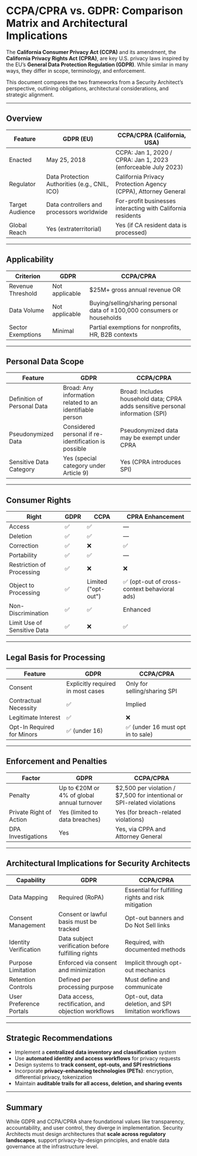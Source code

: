 # CCPA/CPRA vs. GDPR: Comparison Matrix and Architectural Implications

The **California Consumer Privacy Act (CCPA)** and its amendment, the **California Privacy Rights Act (CPRA)**, are key U.S. privacy laws inspired by the EU’s **General Data Protection Regulation (GDPR)**. While similar in many ways, they differ in scope, terminology, and enforcement.

This document compares the two frameworks from a Security Architect’s perspective, outlining obligations, architectural considerations, and strategic alignment.

---

## Overview

| Feature | GDPR (EU) | CCPA/CPRA (California, USA) |
|---------|-----------|------------------------------|
| Enacted | May 25, 2018 | CCPA: Jan 1, 2020 / CPRA: Jan 1, 2023 (enforceable July 2023) |
| Regulator | Data Protection Authorities (e.g., CNIL, ICO) | California Privacy Protection Agency (CPPA), Attorney General |
| Target Audience | Data controllers and processors worldwide | For-profit businesses interacting with California residents |
| Global Reach | Yes (extraterritorial) | Yes (if CA resident data is processed) |

---

## Applicability

| Criterion | GDPR | CCPA/CPRA |
|----------|------|------------|
| Revenue Threshold | Not applicable | $25M+ gross annual revenue OR |
| Data Volume | Not applicable | Buying/selling/sharing personal data of ≥100,000 consumers or households |
| Sector Exemptions | Minimal | Partial exemptions for nonprofits, HR, B2B contexts |

---

## Personal Data Scope

| Feature | GDPR | CCPA/CPRA |
|--------|------|------------|
| Definition of Personal Data | Broad: Any information related to an identifiable person | Broad: Includes household data; CPRA adds sensitive personal information (SPI) |
| Pseudonymized Data | Considered personal if re-identification is possible | Pseudonymized data may be exempt under CPRA |
| Sensitive Data Category | Yes (special category under Article 9) | Yes (CPRA introduces SPI) |

---

## Consumer Rights

| Right | GDPR | CCPA | CPRA Enhancement |
|-------|------|------|------------------|
| Access | ✅ | ✅ | — |
| Deletion | ✅ | ✅ | — |
| Correction | ✅ | ❌ | ✅ |
| Portability | ✅ | ✅ | — |
| Restriction of Processing | ✅ | ❌ | ❌ |
| Object to Processing | ✅ | Limited ("opt-out") | ✅ (opt-out of cross-context behavioral ads) |
| Non-Discrimination | ✅ | ✅ | Enhanced |
| Limit Use of Sensitive Data | ✅ | ❌ | ✅ |

---

## Legal Basis for Processing

| Feature | GDPR | CCPA/CPRA |
|--------|------|------------|
| Consent | Explicitly required in most cases | Only for selling/sharing SPI |
| Contractual Necessity | ✅ | Implied |
| Legitimate Interest | ✅ | ❌ |
| Opt-In Required for Minors | ✅ (under 16) | ✅ (under 16 must opt in to sale) |

---

## Enforcement and Penalties

| Factor | GDPR | CCPA/CPRA |
|--------|------|------------|
| Penalty | Up to €20M or 4% of global annual turnover | $2,500 per violation / $7,500 for intentional or SPI-related violations |
| Private Right of Action | Yes (limited to data breaches) | Yes (for breach-related violations) |
| DPA Investigations | Yes | Yes, via CPPA and Attorney General |

---

## Architectural Implications for Security Architects

| Capability | GDPR | CCPA/CPRA |
|-----------|------|------------|
| Data Mapping | Required (RoPA) | Essential for fulfilling rights and risk mitigation |
| Consent Management | Consent or lawful basis must be tracked | Opt-out banners and Do Not Sell links |
| Identity Verification | Data subject verification before fulfilling rights | Required, with documented methods |
| Purpose Limitation | Enforced via consent and minimization | Implicit through opt-out mechanics |
| Retention Controls | Defined per processing purpose | Must define and communicate |
| User Preference Portals | Data access, rectification, and objection workflows | Opt-out, data deletion, and SPI limitation workflows |

---

## Strategic Recommendations

- Implement a **centralized data inventory and classification** system
- Use **automated identity and access workflows** for privacy requests
- Design systems to **track consent, opt-outs, and SPI restrictions**
- Incorporate **privacy-enhancing technologies (PETs)**: encryption, differential privacy, tokenization
- Maintain **auditable trails for all access, deletion, and sharing events**

---

## Summary

While GDPR and CCPA/CPRA share foundational values like transparency, accountability, and user control, they diverge in implementation. Security Architects must design architectures that **scale across regulatory landscapes**, support privacy-by-design principles, and enable data governance at the infrastructure level.